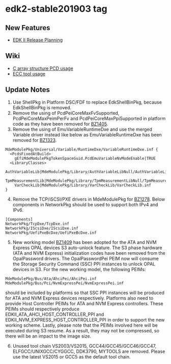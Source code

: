 # edk2-stable201903 tag

## New Features
* [EDK II Release Planning](https://github.com/tianocore/tianocore.github.io/wiki/EDK-II-Release-Planning)

## Wiki
* [C array structure PCD usage](https://bugzilla.tianocore.org/show_bug.cgi?id=1392)
* [ECC tool usage](https://github.com/tianocore/tianocore.github.io/wiki/ECC-tool)

## Update Notes
1. Use ShellPkg in Platform DSC/FDF to replace EdkShellBinPkg, because EdkShellBinPkg is removed.
2. Remove the using of PcdPeiCoreMaxFvSupported, PcdPeiCoreMaxPeimPerFv and PcdPeiCoreMaxPpiSupported
   in platform code as they have been removed for [BZ1405](https://bugzilla.tianocore.org/show_bug.cgi?id=1405).
3. Remove the using of EmuVariableRuntimeDxe and use the merged Variable driver instead like below as 
   EmuVariableRuntimeDxe has been removed for [BZ1323](https://bugzilla.tianocore.org/show_bug.cgi?id=1323).
  ```
  MdeModulePkg/Universal/Variable/RuntimeDxe/VariableRuntimeDxe.inf {
    <PcdsFixedAtBuild>
      gEfiMdeModulePkgTokenSpaceGuid.PcdEmuVariableNvModeEnable|TRUE
    <LibraryClasses>
      AuthVariableLib|MdeModulePkg/Library/AuthVariableLibNull/AuthVariableLibNull.inf
      TpmMeasurementLib|MdeModulePkg/Library/TpmMeasurementLibNull/TpmMeasurementLibNull.inf
      VarCheckLib|MdeModulePkg/Library/VarCheckLib/VarCheckLib.inf
  }
  ```
4. Remove the TCP/iSCSI/PXE drivers in MdeModulePkg for [BZ1278](https://bugzilla.tianocore.org/show_bug.cgi?id=1278). Below components in NetworkPkg should be used to support both IPv4 and IPv6.
  ```
[Components]
  NetworkPkg/TcpDxe/TcpDxe.inf
  NetworkPkg/IScsiDxe/IScsiDxe.inf
  NetworkPkg/UefiPxeBcDxe/UefiPxeBcDxe.inf
  ```
5. New working model [BZ1409](https://bugzilla.tianocore.org/show_bug.cgi?id=1409)
   has been adopted for the ATA and NVM Express OPAL devices S3 auto-unlock feature.
   The S3 phase hardware (ATA and NVM Express) initialization codes have been removed
   from the OpalPassword drivers. The OpalPasswordPei PEIM now will consume the
   Storage Security Command (SSC) PPI instances to unlock OPAL devices in S3. For
   the new working model, the following PEIMs:
  ```
  MdeModulePkg/Bus/Ata/AhciPei/AhciPei.inf
  MdeModulePkg/Bus/Pci/NvmExpressPei/NvmExpressPei.inf
  ```
   should be included by platforms so that SSC PPI instances will be produced for
   ATA and NVM Express devices respectively. Platforms also need to provide Host
   Controller PEIMs for ATA and NVM Express controllers. These PEIMs should respectively
   produce EDKII_ATA_AHCI_HOST_CONTROLLER_PPI and EDKII_NVM_EXPRESS_HOST_CONTROLLER_PPI
   in order to support the new working scheme. Lastly, please note that the PEIMs
   involved here will be executed during S3 resume. As a result, they may not be
   compressed, so there will be an impact to the image size.

6. Unused tool chain VS2003/VS2015, GCC44/GCC45/GCC46/GCC47, ELFGCC/UNIXGCC/CYGGCC, DDK3790, MYTOOLS
   are removed. Please use the latest VS2015 or GCC5 as the default tool chain. 
